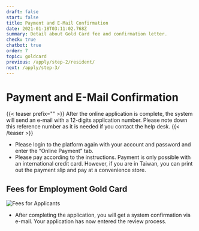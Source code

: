 ```yaml
---
draft: false
start: false
title: Payment and E-Mail Confirmation
date: 2021-01-18T03:11:02.768Z
summary: Detail about Gold Card fee and confirmation letter.
check: true
chatbot: true
order: 7
topic: goldcard
previous: /apply/step-2/resident/
next: /apply/step-3/
---
```

# Payment and E-Mail Confirmation

{{< teaser prefix="" >}}
After the online application is complete, the system will send an e-mail with a 12-digits application number. Please note down this reference number as it is needed if you contact the help desk.
{{< /teaser >}}

* Please login to the platform again with your account and password and enter the “Online Payment” tab.
* Please pay according to the instructions. Payment is only possible with an international credit card. However, if you are in Taiwan, you can print out the payment slip and pay at a convenience store.

## Fees for Employment Gold Card

![Fees for Applicants](/cms-uploads/goldcardfee-en.png "Holders of foreign passports other than U.S.: one-year validity, NT$3,700; two-year validity, NT$4,700; three-year validity, NT$5,700. Holders of U.S. passports applying domestically: one-year validity, NT$3,700; two-year validity, NT$4,700; three-year validity, NT$5,700. Holders of U.S. passports applying abroad: one-year validity, NT$6,460; two-year validity, NT$7,460; three-year validity, NT$8,460. Residents of Hong Kong or Macau: one-year to three-year validity: NT$3,100. Holders of valid Alien Resident Certificates (ARC) or other Certificates functioning as an ARC: one-year validity, NT$1,500; two-year validity, NT$2,500; three-year validity, NT$3,500. Holders of foreign passports applying for Gold Card extension: one-year validity, NT$1,500; two-year validity, NT$2,500; three-year validity, NT$3,500. Residents of Hong Kong or Macau applying for Gold Card extension: one-year to three-year validity: NT$800.")

* After completing the application, you will get a system confirmation via e-mail. Your application has now entered the review process.